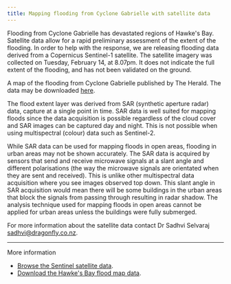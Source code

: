 ```yaml
---
title: Mapping flooding from Cyclone Gabrielle with satellite data
---
```


Flooding from Cyclone Gabrielle has devastated regions of Hawke's Bay. Satellite
data allow for a rapid preliminary assessment of the extent of the flooding. In order to help
with the response, we are releasing flooding data derived from a Copernicus Sentinel-1 satellite.
The satellite imagery was collected on Tuesday, February 14, at 8.07pm. It does not indicate the full extent
of the flooding, and has not been validated on the ground.   
<!--more-->

A map of the flooding from Cyclone Gabrielle published by The Herald. The data may be downloaded [here]().
<div class="flourish-embed flourish-photo-slider" data-src="visualisation/12464013"><script src="https://public.flourish.studio/resources/embed.js"></script></div>


The flood extent layer was derived from SAR (synthetic aperture
radar) data, capture at a single point in time. SAR data is
well suited for mapping floods since the data acquisition is possible regardless of the cloud cover 
and SAR images can be captured day and night. This is not possible 
when using multispectral (colour) data such as Sentinel-2.

While SAR data can be used for mapping floods in open areas, flooding in urban areas may not be shown accurately. The 
SAR data is acquired by sensors that send and receive microwave signals at a slant angle and different 
polarisations (the way the microwave signals are orientated when they are sent and received). This 
is unlike other multispectral  data acquisition where you see images observed top 
down. This slant angle in SAR acquisition would mean there will be some buildings in the urban 
areas that block the signals from passing through resulting in radar shadow. 
The analysis technique used for mapping floods in open areas cannot be applied for urban areas 
unless the buildings were fully submerged. 

For more information about the satellite data contact Dr Sadhvi Selvaraj [sadhvi@dragonfly.co.nz](mailto:sadhvi@dragonfly.co.nz).

---
More information  

* [Browse the Sentinel satellite data](https://apps.sentinel-hub.com/eo-browser/?zoom=11&lat=-39.59537&lng=176.71783&themeId=DEFAULT-THEME&visualizationUrl=https%3A%2F%2Fservices.sentinel-hub.com%2Fogc%2Fwms%2Ff2068f4f-3c75-42cf-84a1-42948340a846&datasetId=S1_AWS_IW_VVVH&fromTime=2023-02-14T00%3A00%3A00.000Z&toTime=2023-02-14T23%3A59%3A59.999Z&layerId=IW-DV-VV-DECIBEL-GAMMA0-RADIOMETRIC-TERRAIN-CORRECTED&demSource3D=%22MAPZEN%22).
* [Download the Hawke's Bay flood map data]().
